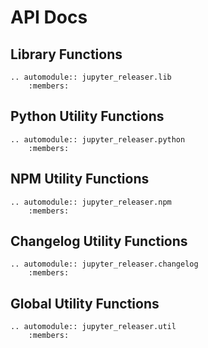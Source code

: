 # API Docs

## Library Functions

```{eval-rst}
.. automodule:: jupyter_releaser.lib
    :members:
```

## Python Utility Functions

```{eval-rst}
.. automodule:: jupyter_releaser.python
    :members:

```

## NPM Utility Functions

```{eval-rst}
.. automodule:: jupyter_releaser.npm
    :members:

```

## Changelog Utility Functions

```{eval-rst}
.. automodule:: jupyter_releaser.changelog
    :members:

```

## Global Utility Functions

```{eval-rst}
.. automodule:: jupyter_releaser.util
    :members:
```
